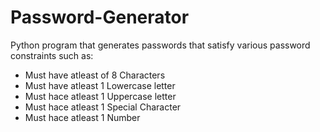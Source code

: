 # Password-Generator
Python program that generates passwords that satisfy various password constraints such as:
<ul>
  <li>Must have atleast of 8 Characters</li>
   <li>Must have atleast 1 Lowercase letter</li>
   <li>Must hace atleast 1 Uppercase letter</li>
   <li>Must hace atleast 1 Special Character</li>
   <li>Must hace atleast 1 Number</li>
</ul>
